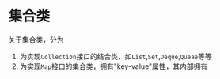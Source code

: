 # 集合类
关于集合类，分为
1. 为实现`Collection`接口的结合类，如`List`,`Set`,`Deque`,`Queae`等等
2. 为实现`Map`接口的集合类，拥有"key-value"属性，其内部拥有